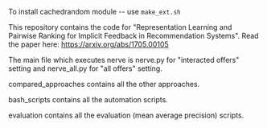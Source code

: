 To install cachedrandom module -- use `make_ext.sh`

This repository contains the code for "Representation Learning and Pairwise Ranking for Implicit Feedback in Recommendation Systems". Read the paper here: https://arxiv.org/abs/1705.00105

The main file which executes nerve is nerve.py for "interacted offers" setting and nerve_all.py for "all offers" setting.

compared_approaches contains all the other approaches.

bash_scripts contains all the automation scripts.

evaluation contains all the evaluation (mean average precision) scripts.

